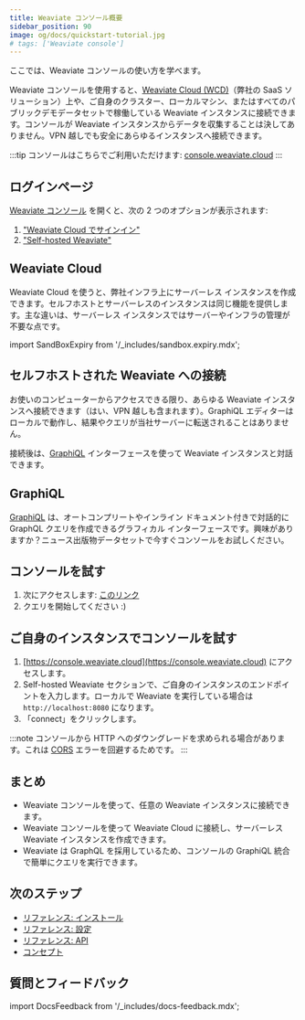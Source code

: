 ```yaml
---
title: Weaviate コンソール概要
sidebar_position: 90
image: og/docs/quickstart-tutorial.jpg
# tags: ['Weaviate console']
---
```


ここでは、Weaviate コンソールの使い方を学べます。

Weaviate コンソールを使用すると、[Weaviate Cloud (WCD)](https://console.weaviate.cloud/)（弊社の SaaS ソリューション）上や、ご自身のクラスター、ローカルマシン、またはすべてのパブリックデモデータセットで稼働している Weaviate インスタンスに接続できます。コンソールが Weaviate インスタンスからデータを収集することは決してありません。VPN 越しでも安全にあらゆるインスタンスへ接続できます。

:::tip
コンソールはこちらでご利用いただけます: [console.weaviate.cloud](https://console.weaviate.cloud)
:::

## ログインページ

[Weaviate コンソール](https://console.weaviate.cloud) を開くと、次の 2 つのオプションが表示されます:

1. ["Weaviate Cloud でサインイン"](#weaviate-cloud)
2. ["Self-hosted Weaviate"](#connect-to-a-self-hosted-weaviate)

## Weaviate Cloud

Weaviate Cloud を使うと、弊社インフラ上にサーバーレス インスタンスを作成できます。セルフホストとサーバーレスのインスタンスは同じ機能を提供します。主な違いは、サーバーレス インスタンスではサーバーやインフラの管理が不要な点です。

import SandBoxExpiry from '/_includes/sandbox.expiry.mdx';

<SandBoxExpiry/>

## セルフホストされた Weaviate への接続

お使いのコンピューターからアクセスできる限り、あらゆる Weaviate インスタンスへ接続できます（はい、VPN 越しも含まれます）。GraphiQL エディターはローカルで動作し、結果やクエリが当社サーバーに転送されることはありません。

接続後は、[GraphiQL](#graphiql) インターフェースを使って Weaviate インスタンスと対話できます。

## GraphiQL

[GraphiQL](https://github.com/graphql/graphiql) は、オートコンプリートやインライン ドキュメント付きで対話的に GraphQL クエリを作成できるグラフィカル インターフェースです。興味がありますか？ニュース出版物データセットで今すぐコンソールをお試しください。

## コンソールを試す

1. 次にアクセスします: [このリンク](https://link.weaviate.io/3ThS9hG)  
2. クエリを開始してください :)

## ご自身のインスタンスでコンソールを試す

1. [https://console.weaviate.cloud](https://console.weaviate.cloud) にアクセスします。  
2. Self-hosted Weaviate セクションで、ご自身のインスタンスのエンドポイントを入力します。ローカルで Weaviate を実行している場合は `http://localhost:8080` になります。  
3. 「connect」をクリックします。

:::note
コンソールから HTTP へのダウングレードを求められる場合があります。これは [CORS](https://developer.mozilla.org/en-US/docs/Web/HTTP/CORS) エラーを回避するためです。
:::

## まとめ

* Weaviate コンソールを使って、任意の Weaviate インスタンスに接続できます。  
* Weaviate コンソールを使って Weaviate Cloud に接続し、サーバーレス Weaviate インスタンスを作成できます。  
* Weaviate は GraphQL を採用しているため、コンソールの GraphiQL 統合で簡単にクエリを実行できます。

## 次のステップ

- [リファレンス: インストール](../installation/index.md)
- [リファレンス: 設定](../configuration/index.mdx)
- [リファレンス: API](../api/index.mdx)
- [コンセプト](../concepts/index.md)

## 質問とフィードバック

import DocsFeedback from '/_includes/docs-feedback.mdx';

<DocsFeedback/>